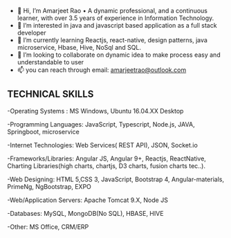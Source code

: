 - 👋 Hi, I’m Amarjeet Rao 
      •	A dynamic professional, and a continuous learner, with over 3.5 years of experience in Information Technology.
- 👀 I’m interested in java and javascript based application as a full stack developer
- 🌱 I’m currently learning Reactjs, react-native, design patterns, java microservice, Hbase, Hive, NoSql and SQL.
- 💞️ I’m looking to collaborate on dynamic idea to make process easy and understandable to user
- 📫 you can reach through email: amarjeetrao@outlook.com
## TECHNICAL SKILLS

-Operating Systems :	MS Windows, Ubuntu 16.04.XX Desktop

-Programming Languages:	JavaScript, Typescript, Node.js, JAVA, Springboot, microservice

-Internet Technologies:	Web Services( REST API), JSON, Socket.io

-Frameworks/Libraries:	Angular JS, Angular 9+, Reactjs, ReactNative, Charting Libraries(high charts, chartjs, D3 charts, fusion charts tec..).

-Web Designing:      HTML 5,CSS 3, JavaScript, Bootstrap 4, Angular-materials, PrimeNg, NgBootstrap, EXPO

-Web/Application Servers:	Apache Tomcat 9.X, Node JS

-Databases:            MySQL, MongoDB(No SQL), HBASE, HIVE

-Other:	            MS Office, CRM/ERP


<!---
Amarjeet009/Amarjeet009 is a ✨ special ✨ repository because its `README.md` (this file) appears on your GitHub profile.
You can click the Preview link to take a look at your changes.
--->
